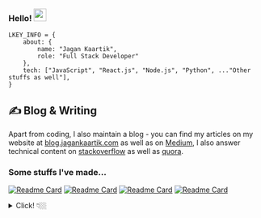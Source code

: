 <h3>Hello! <img src="https://media.giphy.com/media/hvRJCLFzcasrR4ia7z/giphy.gif" width="25px">  </h3> 

```node
LKEY_INFO = {
    about: {
        name: "Jagan Kaartik",
        role: "Full Stack Developer"
    },
    tech: ["JavaScript", "React.js", "Node.js", "Python", ..."Other stuffs as well"],
}
```
## &#x270d; Blog & Writing

Apart from coding, I also maintain a blog - you can find my articles on my website at [blog.jagankaartik.com](https://blog.jagankaartik.com) as well as on [Medium](https://medium.com/@kaartikjagan), I also answer technical content on [stackoverflow](https://stackoverflow.com/users/12408623/jagan-kaartik?tab=profile) as well as [quora](https://www.quora.com/profile/Jagan-Kaartik-2).

### Some stuffs I've made...

[![Readme Card](https://github-readme-stats-lime-kappa.vercel.app/api/pin/?username=jagankaartik&repo=Shrynk.js&theme=nord)](https://github.com/JaganKaartik/Shrynk.js)
[![Readme Card](https://github-readme-stats-lime-kappa.vercel.app/api/pin/?username=Jhex-AI&repo=Semantic-Similarity-Ranking-v.1&theme=nord)](https://github.com/Structry/Semantic-Similarity-Ranking-v.1)
[![Readme Card](https://github-readme-stats-lime-kappa.vercel.app/api/pin/?username=jagankaartik&repo=Swizzl-Py&theme=nord)](https://github.com/JaganKaartik/Swizzl-Py)
[![Readme Card](https://github-readme-stats-lime-kappa.vercel.app/api/pin/?username=jagankaartik&repo=Foodle&theme=nord)](https://github.com/JaganKaartik/Foodle)


<details> 
<summary> Click! 👇🏼 </summary>
  
<h2 align="center" style="justify-center">
APIs
</h2>  
<p align = "center">
<img src="https://github-readme-stats-lime-kappa.vercel.app/api/pin/?username=jagankaartik&repo=Good.Diet.Plans-API&theme=nord">
<img src="https://github-readme-stats-lime-kappa.vercel.app/api/pin/?username=jagankaartik&repo=Rocket-Lot&theme=nord">
<img src="https://github-readme-stats-lime-kappa.vercel.app/api/pin/?username=jagankaartik&repo=Hapi-Foodle-API&theme=nord">
<img src="https://github-readme-stats-lime-kappa.vercel.app/api/pin/?username=jagankaartik&repo=Quick-Node-Server&theme=nord">
</p>

</details>

